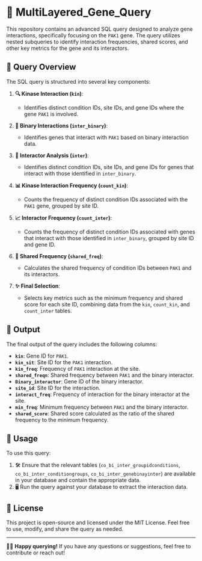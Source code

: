 # 🌟 MultiLayered_Gene_Query

This repository contains an advanced SQL query designed to analyze gene interactions, specifically focusing on the `PAK1` gene. The query utilizes nested subqueries to identify interaction frequencies, shared scores, and other key metrics for the gene and its interactors.

## 🧬 Query Overview
The SQL query is structured into several key components:

1. **🔍 Kinase Interaction (`kin`)**: 
   - Identifies distinct condition IDs, site IDs, and gene IDs where the gene `PAK1` is involved.

2. **🧩 Binary Interactions (`inter_binary`)**:
   - Identifies genes that interact with `PAK1` based on binary interaction data.

3. **🔗 Interactor Analysis (`inter`)**:
   - Identifies distinct condition IDs, site IDs, and gene IDs for genes that interact with those identified in `inter_binary`.

4. **📊 Kinase Interaction Frequency (`count_kin`)**:
   - Counts the frequency of distinct condition IDs associated with the `PAK1` gene, grouped by site ID.

5. **📈 Interactor Frequency (`count_inter`)**:
   - Counts the frequency of distinct condition IDs associated with genes that interact with those identified in `inter_binary`, grouped by site ID and gene ID.

6. **🤝 Shared Frequency (`shared_freq`)**:
   - Calculates the shared frequency of condition IDs between `PAK1` and its interactors.

7. **✨ Final Selection**:
   - Selects key metrics such as the minimum frequency and shared score for each site ID, combining data from the `kin`, `count_kin`, and `count_inter` tables.

## 📝 Output

The final output of the query includes the following columns:

- **`kin`**: Gene ID for `PAK1`.
- **`kin_sit`**: Site ID for the `PAK1` interaction.
- **`kin_freq`**: Frequency of `PAK1` interaction at the site.
- **`shared_freqn`**: Shared frequency between `PAK1` and the binary interactor.
- **`Binary_interactor`**: Gene ID of the binary interactor.
- **`site_id`**: Site ID for the interaction.
- **`interact_freq`**: Frequency of interaction for the binary interactor at the site.
- **`min_freq`**: Minimum frequency between `PAK1` and the binary interactor.
- **`shared_score`**: Shared score calculated as the ratio of the shared frequency to the minimum frequency.


## 🚀 Usage

To use this query:

1. 🛠️ Ensure that the relevant tables (`co_bi_inter_groupidconditions`, `co_bi_inter_conditiongroups`, `co_bi_inter_genebinayinter`) are available in your database and contain the appropriate data.
2. 🖥️ Run the query against your database to extract the interaction data.

## 📄 License

This project is open-source and licensed under the MIT License. Feel free to use, modify, and share the query as needed.

---

👨‍💻 **Happy querying!** If you have any questions or suggestions, feel free to contribute or reach out!
